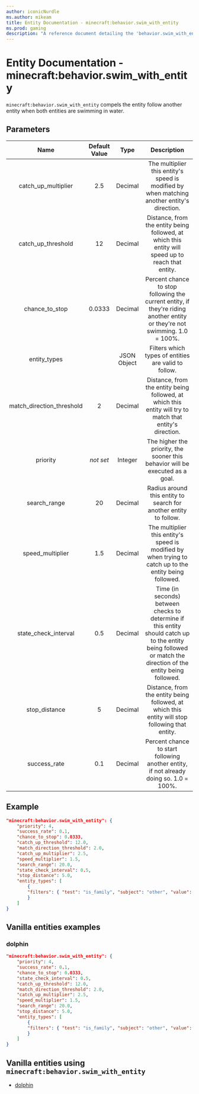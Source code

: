 ```yaml
---
author: iconicNurdle
ms.author: mikeam
title: Entity Documentation - minecraft:behavior.swim_with_entity
ms.prod: gaming
description: "A reference document detailing the 'behavior.swim_with_entity' entity goal"
---
```


# Entity Documentation - minecraft:behavior.swim_with_entity

`minecraft:behavior.swim_with_entity` compels the entity follow another entity when both entities are swimming in water.

## Parameters

|Name| Default Value| Type| Description|
|:-----------:|:-----------:|:-----------:|:-----------:|
|catch_up_multiplier| 2.5| Decimal| The multiplier this entity's speed is modified by when matching another entity's direction.|
|catch_up_threshold| 12| Decimal| Distance, from the entity being followed, at which this entity will speed up to reach that entity.|
|chance_to_stop| 0.0333| Decimal| Percent chance to stop following the current entity, if they're riding another entity or they're not swimming. 1.0 = 100%.|
| entity_types| | JSON Object| Filters which types of entities are valid to follow.|
|match_direction_threshold| 2| Decimal| Distance, from the entity being followed, at which this entity will try to match that entity's direction.|
|priority|*not set*|Integer|The higher the priority, the sooner this behavior will be executed as a goal.|
|search_range| 20| Decimal| Radius around this entity to search for another entity to follow.|
|speed_multiplier| 1.5| Decimal| The multiplier this entity's speed is modified by when trying to catch up to the entity being followed.|
|state_check_interval| 0.5| Decimal| Time (in seconds) between checks to determine if this entity should catch up to the entity being followed or match the direction of the entity being followed.|
|stop_distance| 5| Decimal| Distance, from the entity being followed, at which this entity will stop following that entity.|
success_rate| 0.1| Decimal| Percent chance to start following another entity, if not already doing so. 1.0 = 100%.|

## Example

```json
"minecraft:behavior.swim_with_entity": {
    "priority": 4,
    "success_rate": 0.1,
    "chance_to_stop": 0.0333,
    "catch_up_threshold": 12.0,
    "match_direction_threshold": 2.0,
    "catch_up_multiplier": 2.5,
    "speed_multiplier": 1.5,
    "search_range": 20.0,
    "state_check_interval": 0.5,
    "stop_distance": 5.0,
    "entity_types": [
        {
        "filters": { "test": "is_family", "subject": "other", "value": "player" }
        }
    ]
}
```

## Vanilla entities examples

### dolphin

```json
"minecraft:behavior.swim_with_entity": {
    "priority": 4,
    "success_rate": 0.1,
    "chance_to_stop": 0.0333,
    "state_check_interval": 0.5,
    "catch_up_threshold": 12.0,
    "match_direction_threshold": 2.0,
    "catch_up_multiplier": 2.5,
    "speed_multiplier": 1.5,
    "search_range": 20.0,
    "stop_distance": 5.0,
    "entity_types": [
        {
        "filters": { "test": "is_family", "subject": "other", "value": "player" }
        }
    ]
}
```

## Vanilla entities using `minecraft:behavior.swim_with_entity`

- [dolphin](../../../../Source/VanillaBehaviorPack_Snippets/entities/dolphin.md)

